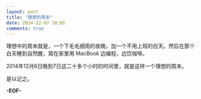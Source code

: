 ```yaml
---
layout: post
title: "理想的周末"
date: 2014-12-07 10:01
comments: true
---
```


理想中的周末就是，一个下毛毛细雨的夜晚，加一个不用上班的白天。然后在那个白天睡到自然醒，窝在家里用 MacBook 边编程，边饮咖啡。

2014年12月6日晚到7日这二十多个小时的时间里，就是这样一个理想的周末。

是以记之。

**-EOF-**
